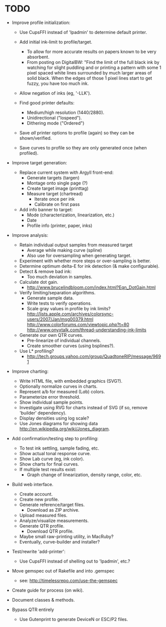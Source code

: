 # TODO

- Improve profile initialization:
  - Use CupsFFI instead of 'lpadmin' to determine default printer.
  - Add initial ink-limit to profile/target.
    - To allow for more accurate results on papers known to be very absorbent.
    - From posting on DigitalBW: "Find the limit of the full black ink by watching for
      slight puddling and or printing a pattern with some 1 pixel spaced white lines 
      surrounded by much larger areas of solid black. When the edges of those 1 pixel 
      lines start to get fuzzy, you have too much ink.

  - Allow negation of inks (eg, '-LLK').
  - Find good printer defaults:
    - Medium/high resolution (1440/2880).
    - Unidirectional ("lospeed").
    - Dithering mode ("Ordered")
  - Save *all* printer options to profile (again) so they can be shown/verified.
  - Save curves to profile so they are only generated once (when profiled).

- Improve target generation:
  - Replace current system with Argyll front-end:
    - Generate targets (targen)
    - Montage onto single page (?)
    - Create target image (printtag)
    - Measure target (chartread)
      - Iterate once per ink
      - Calibrate on first pass
  - Add info banner to target:
    - Mode (characterization, linearization, etc.)
    - Date
    - Profile info (printer, paper, inks)

- Improve analysis:
  - Retain individual output samples from measured target
    - Average while making curve (spline)
    - Also use for oversampling when generating target.
  - Experiment with whether more steps or over-sampling is better.
  - Determine optimum delta-E for ink detection (& make configurable).
  - Detect & remove bad ink:
    - Too much deviation in samples.
  - Calculate dot gain.
    - http://www.brucelindbloom.com/index.html?Eqn_DotGain.html
  - Verify limiting/separation algorithms.
    - Generate sample data.
    - Write tests to verify operations.
    - Scale gray values in profile by ink limits?
        http://lists.apple.com/archives/colorsync-users/2007/Jan/msg00379.html
        http://www.colorforums.com/viewtopic.php?t=80
        http://www.onyxtalk.com/thread-understanding-ink-limits
  - Generate our own QTR curves.
    - Pre-linearize of individual channels.
    - Create smoother curves (using bsplines?).
  - Use L* profiling?
    - http://tech.groups.yahoo.com/group/QuadtoneRIP/message/9691
    
- Improve charting:
  - Write HTML file, with embedded graphics (SVG?).
  - Optionally normalize curves in charts.
  - Represent a/b for measured (L*a*b) colors.
  - Parameterize error threshold.
  - Show individual sample points.
  - Investigate using RVG for charts instead of SVG (if so, remove 'builder' dependency).
  - Display densities using log scale?
  - Use Jones diagrams for showing data <http://en.wikipedia.org/wiki/Jones_diagram>.

- Add confirmation/testing step to profiling:
  - To test ink settling, sample fading, etc.
  - Show actual tonal response curve.
  - Show Lab curve (eg, ink color).
  - Show charts for final curves.
  - If multiple test results exist:
    - Graph change of linearization, density range, color, etc.

- Build web interface.
  - Create account.
  - Create new profile.
  - Generate reference/target files.
    - Download as ZIP archive.
  - Upload measured files.
  - Analyze/visualize measurements.
  - Generate QTR profile.
    - Download QTR profile.
  - Maybe small raw-printing utility, in MacRuby?
  - Eventually, curve-builder and installer?

- Test/rewrite 'add-printer':
  - Use CupsFFI instead of shelling out to 'lpadmin', etc.?

- Move gemspec out of Rakefile and into .gemspec
  - see: http://timelessrepo.com/use-the-gemspec

- Create guide for process (on wiki).

- Document classes & methods.

- Bypass QTR entirely
  - Use Gutenprint to generate DeviceN or ESC/P2 files.